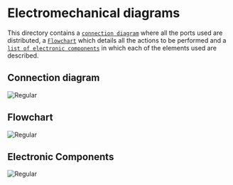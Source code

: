 Electromechanical diagrams
====

This directory contains a [`connection diagram`](https://github.com/csvprobotica/RoSGhost/blob/main/schemes/Connection%20Diagram.png) where all the ports used are distributed, a [`Flowchart`](https://github.com/csvprobotica/RoSGhost/blob/main/schemes/Flowchart.png) which details all the actions to be performed and a [`list of electronic components`](https://github.com/csvprobotica/RoSGhost/blob/main/schemes/Electronic%20Components.png) in which each of the elements used are described.

## Connection diagram
![Regular](https://github.com/csvprobotica/RoSGhost/blob/main/schemes/Connection%20Diagram.png)

## Flowchart
![Regular](https://github.com/csvprobotica/RoSGhost/blob/main/schemes/Flowchart.png)

## Electronic Components
![Regular](https://github.com/csvprobotica/RoSGhost/blob/main/schemes/Electronic%20Components.png)

